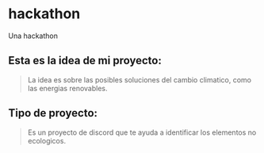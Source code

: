# hackathon
Una hackathon

## Esta es la idea de mi proyecto:
> La idea es sobre las posibles soluciones del cambio climatico, como las energias renovables.

## Tipo de proyecto:
> Es un proyecto de discord que te ayuda a identificar los elementos no ecologicos.
